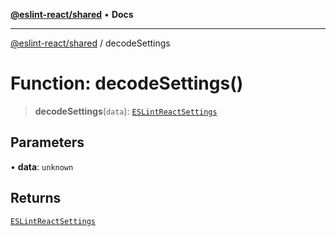 [**@eslint-react/shared**](../README.md) • **Docs**

***

[@eslint-react/shared](../README.md) / decodeSettings

# Function: decodeSettings()

> **decodeSettings**(`data`): [`ESLintReactSettings`](../interfaces/ESLintReactSettings.md)

## Parameters

• **data**: `unknown`

## Returns

[`ESLintReactSettings`](../interfaces/ESLintReactSettings.md)

